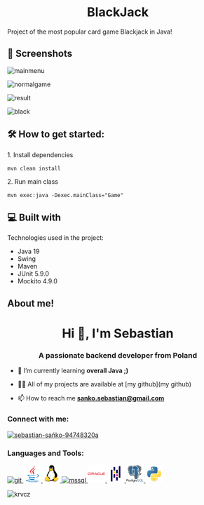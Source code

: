 <h1 align="center" id="title">BlackJack</h1>

<p id="description">Project of the most popular card game Blackjack in Java!</p>

<h2>🚀 Screenshots</h2>

![mainmenu](https://user-images.githubusercontent.com/74314536/204163032-e164873e-e109-4250-a6cb-30475fa2ff81.PNG)

![normalgame](https://user-images.githubusercontent.com/74314536/204163034-3ac7a08e-5f70-4014-b8e7-d93b83a29432.PNG)

![result](https://user-images.githubusercontent.com/74314536/204163043-242b106c-4342-48ce-a802-0b36560a7d0e.PNG)

![black](https://user-images.githubusercontent.com/74314536/204163046-5467ea43-42ca-43fb-9f64-20039cb3b50a.PNG)

<h2>🛠️ How to get started:</h2>

<p>1. Install dependencies</p>

```
mvn clean install
```

<p>2. Run main class</p>

```
mvn exec:java -Dexec.mainClass="Game"
```

  
  
<h2>💻 Built with</h2>

Technologies used in the project:

*   Java 19
*   Swing
*   Maven 
*   JUnit  5.9.0
*   Mockito 4.9.0

<h2>About me!</h2>
<h1 align="center">Hi 👋, I'm Sebastian</h1>
<h3 align="center">A passionate backend developer from Poland</h3>

- 🌱 I’m currently learning **overall Java ;)**

- 👨‍💻 All of my projects are available at [my github](my github)

- 📫 How to reach me **sanko.sebastian@gmail.com**

<h3 align="left">Connect with me:</h3>
<p align="left">
<a href="https://linkedin.com/in/sebastian-sańko-94748320a" target="blank"><img align="center" src="https://raw.githubusercontent.com/rahuldkjain/github-profile-readme-generator/master/src/images/icons/Social/linked-in-alt.svg" alt="sebastian-sańko-94748320a" height="30" width="40" /></a>
</p>

<h3 align="left">Languages and Tools:</h3>
<p align="left"> <a href="https://git-scm.com/" target="_blank" rel="noreferrer"> <img src="https://www.vectorlogo.zone/logos/git-scm/git-scm-icon.svg" alt="git" width="40" height="40"/> </a> <a href="https://www.java.com" target="_blank" rel="noreferrer"> <img src="https://raw.githubusercontent.com/devicons/devicon/master/icons/java/java-original.svg" alt="java" width="40" height="40"/> </a> <a href="https://www.linux.org/" target="_blank" rel="noreferrer"> <img src="https://raw.githubusercontent.com/devicons/devicon/master/icons/linux/linux-original.svg" alt="linux" width="40" height="40"/> </a> <a href="https://www.microsoft.com/en-us/sql-server" target="_blank" rel="noreferrer"> <img src="https://www.svgrepo.com/show/303229/microsoft-sql-server-logo.svg" alt="mssql" width="40" height="40"/> </a> <a href="https://www.oracle.com/" target="_blank" rel="noreferrer"> <img src="https://raw.githubusercontent.com/devicons/devicon/master/icons/oracle/oracle-original.svg" alt="oracle" width="40" height="40"/> </a> <a href="https://pandas.pydata.org/" target="_blank" rel="noreferrer"> <img src="https://raw.githubusercontent.com/devicons/devicon/2ae2a900d2f041da66e950e4d48052658d850630/icons/pandas/pandas-original.svg" alt="pandas" width="40" height="40"/> </a> <a href="https://www.postgresql.org" target="_blank" rel="noreferrer"> <img src="https://raw.githubusercontent.com/devicons/devicon/master/icons/postgresql/postgresql-original-wordmark.svg" alt="postgresql" width="40" height="40"/> </a> <a href="https://www.python.org" target="_blank" rel="noreferrer"> <img src="https://raw.githubusercontent.com/devicons/devicon/master/icons/python/python-original.svg" alt="python" width="40" height="40"/> </a> </p>

<p><img align="center" src="https://github-readme-stats.vercel.app/api/top-langs?username=krvcz&show_icons=true&locale=en&layout=compact" alt="krvcz" /></p>
